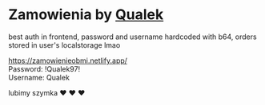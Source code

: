 # Zamowienia by [Qualek](https://qualek.xyz)  
  
best auth in frontend, password and username hardcoded with b64, orders stored in user's localstorage lmao  
  
https://zamowienieobmi.netlify.app/  
Password: !Qualek97!  
Username: Qualek  
  
lubimy szymka ♥️ ♥️ ♥️ 
